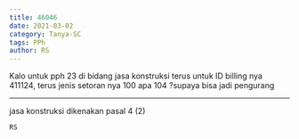 ```yaml
---
title: 46046
date: 2021-03-02
category: Tanya-SC
tags: PPh
author: RS
---
```


Kalo untuk pph 23 di bidang jasa konstruksi terus untuk ID billing nya 411124, terus jenis setoran nya 100 apa 104 ?supaya bisa jadi pengurang

---

jasa konstruksi dikenakan pasal 4 (2)

`RS`

